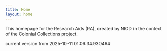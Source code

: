 ```yaml
---
title: Home
layout: home
---
```


This homepage for the Research Aids (RA), created by NIOD in the context of the Colonial Collections project. 


current version from 2025-10-11 01:06:34.930464